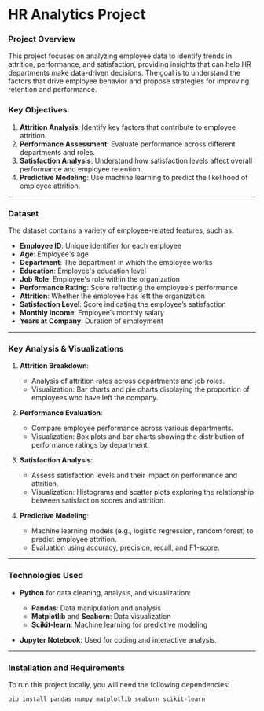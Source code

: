 # HR Analytics Project

### Project Overview

This project focuses on analyzing employee data to identify trends in attrition, performance, and satisfaction, providing insights that can help HR departments make data-driven decisions. The goal is to understand the factors that drive employee behavior and propose strategies for improving retention and performance.

### Key Objectives:
1. **Attrition Analysis**: Identify key factors that contribute to employee attrition.
2. **Performance Assessment**: Evaluate performance across different departments and roles.
3. **Satisfaction Analysis**: Understand how satisfaction levels affect overall performance and employee retention.
4. **Predictive Modeling**: Use machine learning to predict the likelihood of employee attrition.

---

### Dataset

The dataset contains a variety of employee-related features, such as:
- **Employee ID**: Unique identifier for each employee
- **Age**: Employee's age
- **Department**: The department in which the employee works
- **Education**: Employee's education level
- **Job Role**: Employee's role within the organization
- **Performance Rating**: Score reflecting the employee's performance
- **Attrition**: Whether the employee has left the organization
- **Satisfaction Level**: Score indicating the employee’s satisfaction
- **Monthly Income**: Employee’s monthly salary
- **Years at Company**: Duration of employment

---

### Key Analysis & Visualizations

1. **Attrition Breakdown**:
   - Analysis of attrition rates across departments and job roles.
   - Visualization: Bar charts and pie charts displaying the proportion of employees who have left the company.

2. **Performance Evaluation**:
   - Compare employee performance across various departments.
   - Visualization: Box plots and bar charts showing the distribution of performance ratings by department.

3. **Satisfaction Analysis**:
   - Assess satisfaction levels and their impact on performance and attrition.
   - Visualization: Histograms and scatter plots exploring the relationship between satisfaction scores and attrition.

4. **Predictive Modeling**:
   - Machine learning models (e.g., logistic regression, random forest) to predict employee attrition.
   - Evaluation using accuracy, precision, recall, and F1-score.

---

### Technologies Used

- **Python** for data cleaning, analysis, and visualization:
  - **Pandas**: Data manipulation and analysis
  - **Matplotlib** and **Seaborn**: Data visualization
  - **Scikit-learn**: Machine learning for predictive modeling
  
- **Jupyter Notebook**: Used for coding and interactive analysis.

---

### Installation and Requirements

To run this project locally, you will need the following dependencies:

```bash
pip install pandas numpy matplotlib seaborn scikit-learn
